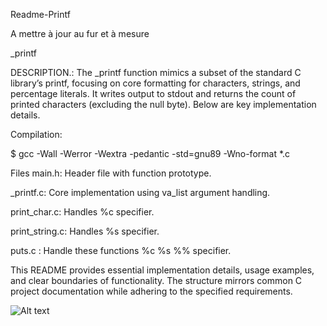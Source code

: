 Readme-Printf

A mettre à jour au fur et à mesure


_printf

DESCRIPTION.:
The _printf function mimics a subset of the standard C library’s printf, focusing on core formatting for characters, strings, and percentage literals. It writes output to stdout and returns the count of printed characters (excluding the null byte). Below are key implementation details.



Compilation:

$ gcc -Wall -Werror -Wextra -pedantic -std=gnu89 -Wno-format *.c



Files
main.h: Header file with function prototype.

_printf.c: Core implementation using va_list argument handling.

print_char.c: Handles %c specifier.

print_string.c: Handles %s specifier.

puts.c : Handle these functions  %c %s %% specifier.

This README provides essential implementation details, usage examples, and clear boundaries of functionality. The structure mirrors common C project documentation while adhering to the specified requirements.



![Alt text](https://drive.google.com/file/d/1U-wjFMTZBPMgve6OQBxjcdbi1-ipA9SP/view?usp=drive_link)



